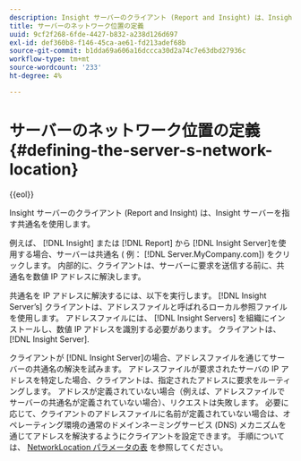 ```yaml
---
description: Insight サーバーのクライアント (Report and Insight) は、Insight サーバーを指す共通名を使用します。
title: サーバーのネットワーク位置の定義
uuid: 9cf2f268-6fde-4427-b832-a238d126d697
exl-id: def360b8-f146-45ca-ae61-fd213adef68b
source-git-commit: b1dda69a606a16dccca30d2a74c7e63dbd27936c
workflow-type: tm+mt
source-wordcount: '233'
ht-degree: 4%

---
```


# サーバーのネットワーク位置の定義{#defining-the-server-s-network-location}

{{eol}}

Insight サーバーのクライアント (Report and Insight) は、Insight サーバーを指す共通名を使用します。

例えば、 [!DNL Insight] または [!DNL Report] から [!DNL Insight Server]を使用する場合、サーバーは共通名 ( 例： [!DNL Server.MyCompany.com]) をクリックします。 内部的に、クライアントは、サーバーに要求を送信する前に、共通名を数値 IP アドレスに解決します。

共通名を IP アドレスに解決するには、以下を実行します。 [!DNL Insight Server’s] クライアントは、アドレスファイルと呼ばれるローカル参照ファイルを使用します。 アドレスファイルには、 [!DNL Insight Servers] を組織にインストールし、数値 IP アドレスを識別する必要があります。 クライアントは、 [!DNL Insight Server].

クライアントが [!DNL Insight Server]の場合、アドレスファイルを通じてサーバーの共通名の解決を試みます。 アドレスファイルが要求されたサーバの IP アドレスを特定した場合、クライアントは、指定されたアドレスに要求をルーティングします。 アドレスが定義されていない場合（例えば、アドレスファイルでサーバーの共通名が定義されていない場合）、リクエストは失敗します。 必要に応じて、クライアントのアドレスファイルに名前が定義されていない場合は、オペレーティング環境の通常のドメインネーミングサービス (DNS) メカニズムを通じてアドレスを解決するようにクライアントを設定できます。 手順については、 [NetworkLocation パラメータの表](../../../../../home/c-inst-svr/c-install-ins-svr/t-install-proc-inst-svr-dpu/c-svrs-ntwk-loc/c-ntwk-loc.md#concept-18587827cbd24805801caa86bc816e05) を参照してください。
